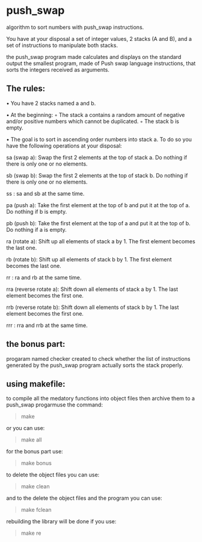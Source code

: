# push_swap
algorithm to sort numbers with push_swap instructions.

You have at your disposal a set of integer values, 2 stacks (A and B), and a set of instructions
to manipulate both stacks.

the push_swap program made calculates and displays
on the standard output the smallest program, made of Push swap language instructions,
that sorts the integers received as arguments.

## The rules:
• You have 2 stacks named a and b.

• At the beginning:
◦ The stack a contains a random amount of negative and/or positive numbers
which cannot be duplicated.
◦ The stack b is empty.

• The goal is to sort in ascending order numbers into stack a. To do so you have the
following operations at your disposal:

sa (swap a): Swap the first 2 elements at the top of stack a.
Do nothing if there is only one or no elements.

sb (swap b): Swap the first 2 elements at the top of stack b.
Do nothing if there is only one or no elements.

ss : sa and sb at the same time.

pa (push a): Take the first element at the top of b and put it at the top of a.
Do nothing if b is empty.

pb (push b): Take the first element at the top of a and put it at the top of b.
Do nothing if a is empty.

ra (rotate a): Shift up all elements of stack a by 1.
The first element becomes the last one.

rb (rotate b): Shift up all elements of stack b by 1.
The first element becomes the last one.

rr : ra and rb at the same time.

rra (reverse rotate a): Shift down all elements of stack a by 1.
The last element becomes the first one.

rrb (reverse rotate b): Shift down all elements of stack b by 1.
The last element becomes the first one.

rrr : rra and rrb at the same time.

## the bonus part:
progaram named checker  created to check whether the list of instructions generated by the push_swap program actually
sorts the stack properly.

## using makefile:
to compile all the medatory functions into object files then archive them to a push_swap progarmuse the command:
> make

or you can use:
> make all

for the bonus part use:
> make bonus

to delete the object files you can use:
>make clean

and to the delete the object files and the program you can use:
> make fclean 

rebuilding the library will be done if you use:
> make re
